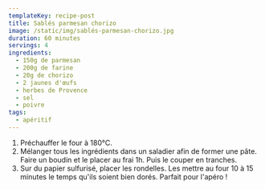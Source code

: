 ```yaml
---
templateKey: recipe-post
title: Sablés parmesan chorizo
image: /static/img/sablés-parmesan-chorizo.jpg
duration: 60 minutes
servings: 4
ingredients:
  - 150g de parmesan
  - 200g de farine
  - 20g de chorizo
  - 2 jaunes d'œufs
  - herbes de Provence
  - sel
  - poivre
tags:
  - apéritif
---
```

1. Préchauffer le four à 180°C.
2. Mélanger tous les ingrédients dans un saladier afin de former une pâte. Faire un boudin et le placer au frai 1h. Puis le couper en tranches.
3. Sur du papier sulfurisé, placer les rondelles. Les mettre au four 10 à 15 minutes le temps qu'ils soient bien dorés. Parfait pour l'apéro !